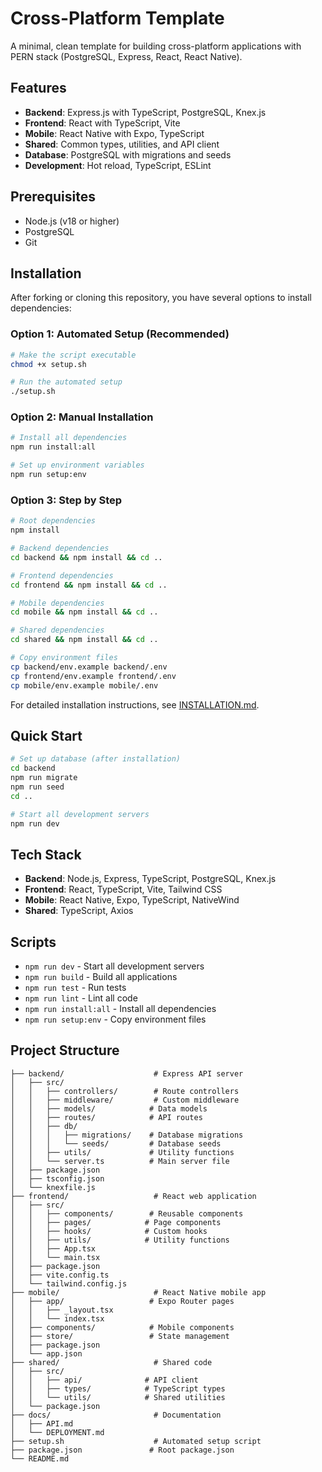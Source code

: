 # Cross-Platform Template

A minimal, clean template for building cross-platform applications with PERN stack (PostgreSQL, Express, React, React Native).

## Features

- **Backend**: Express.js with TypeScript, PostgreSQL, Knex.js
- **Frontend**: React with TypeScript, Vite
- **Mobile**: React Native with Expo, TypeScript
- **Shared**: Common types, utilities, and API client
- **Database**: PostgreSQL with migrations and seeds
- **Development**: Hot reload, TypeScript, ESLint

## Prerequisites

- Node.js (v18 or higher)
- PostgreSQL
- Git

## Installation

After forking or cloning this repository, you have several options to install dependencies:

### Option 1: Automated Setup (Recommended)
```bash
# Make the script executable
chmod +x setup.sh

# Run the automated setup
./setup.sh
```

### Option 2: Manual Installation
```bash
# Install all dependencies
npm run install:all

# Set up environment variables
npm run setup:env
```

### Option 3: Step by Step
```bash
# Root dependencies
npm install

# Backend dependencies
cd backend && npm install && cd ..

# Frontend dependencies
cd frontend && npm install && cd ..

# Mobile dependencies
cd mobile && npm install && cd ..

# Shared dependencies
cd shared && npm install && cd ..

# Copy environment files
cp backend/env.example backend/.env
cp frontend/env.example frontend/.env
cp mobile/env.example mobile/.env
```

For detailed installation instructions, see [INSTALLATION.md](./INSTALLATION.md).

## Quick Start

```bash
# Set up database (after installation)
cd backend
npm run migrate
npm run seed
cd ..

# Start all development servers
npm run dev
```

## Tech Stack

- **Backend**: Node.js, Express, TypeScript, PostgreSQL, Knex.js
- **Frontend**: React, TypeScript, Vite, Tailwind CSS
- **Mobile**: React Native, Expo, TypeScript, NativeWind
- **Shared**: TypeScript, Axios

## Scripts

- `npm run dev` - Start all development servers
- `npm run build` - Build all applications
- `npm run test` - Run tests
- `npm run lint` - Lint all code
- `npm run install:all` - Install all dependencies
- `npm run setup:env` - Copy environment files

## Project Structure

```
├── backend/                    # Express API server
│   ├── src/
│   │   ├── controllers/        # Route controllers
│   │   ├── middleware/         # Custom middleware
│   │   ├── models/            # Data models
│   │   ├── routes/            # API routes
│   │   ├── db/
│   │   │   ├── migrations/    # Database migrations
│   │   │   └── seeds/         # Database seeds
│   │   ├── utils/             # Utility functions
│   │   └── server.ts          # Main server file
│   ├── package.json
│   ├── tsconfig.json
│   └── knexfile.js
├── frontend/                   # React web application
│   ├── src/
│   │   ├── components/        # Reusable components
│   │   ├── pages/            # Page components
│   │   ├── hooks/            # Custom hooks
│   │   ├── utils/            # Utility functions
│   │   ├── App.tsx
│   │   └── main.tsx
│   ├── package.json
│   ├── vite.config.ts
│   └── tailwind.config.js
├── mobile/                     # React Native mobile app
│   ├── app/                   # Expo Router pages
│   │   ├── _layout.tsx
│   │   └── index.tsx
│   ├── components/            # Mobile components
│   ├── store/                 # State management
│   ├── package.json
│   └── app.json
├── shared/                     # Shared code
│   ├── src/
│   │   ├── api/              # API client
│   │   ├── types/            # TypeScript types
│   │   └── utils/            # Shared utilities
│   └── package.json
├── docs/                       # Documentation
│   ├── API.md
│   └── DEPLOYMENT.md
├── setup.sh                    # Automated setup script
├── package.json               # Root package.json
└── README.md 